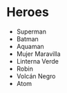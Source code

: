 # Heroes

* Superman
* Batman
* Aquaman
* Mujer Maravilla
* Linterna Verde
* Robin
* Volcán Negro
*  Atom
